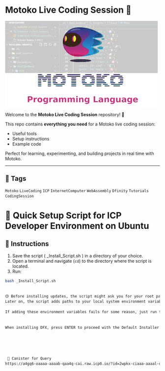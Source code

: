 # Motoko Live Coding Session 🤖

![Motoko Live Coding](Motoko.png)




Welcome to the **Motoko Live Coding Session** repository! 🚀

This repo contains **everything you need** for a Motoko live coding session:
- Useful tools
- Setup instructions
- Example code

Perfect for learning, experimenting, and building projects in real time with Motoko.

---

## 🔖 Tags
`Motoko` `LiveCoding` `ICP` `InternetComputer` `WebAssembly` `Dfinity` `Tutorials` `CodingSession`






# 🚀 Quick Setup Script for ICP Developer Environment on Ubuntu

## 📌 Instructions

1. Save the script ( _Install_Script.sh )  in a directory of your choice.  
2. Open a terminal and navigate (`cd`) to the directory where the script is located.  
3. Run:

```bash
bash _Install_Script.sh


🟡 Before installing updates, the script might ask you for your root password.
Later on, the script adds paths to your local system environment variables so they’re specific to your user account.

If adding these environment variables fails for some reason, just run the script again.


When installing DFX, press ENTER to proceed with the Default Installer.





 📌 Canister for Query 
https://a4gq6-oaaaa-aaaab-qaa4q-cai.raw.icp0.io/?id=2wpkx-ciaaa-aaaal-qsr5q-cai




